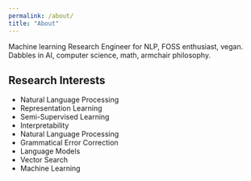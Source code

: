 ```yaml
---
permalink: /about/
title: "About"
---
```

Machine learning Research Engineer for NLP, FOSS enthusiast, vegan. Dabbles in AI, computer science, math, armchair philosophy.

## Research Interests
* Natural Language Processing
* Representation Learning
* Semi-Supervised Learning
* Interpretability
* Natural Language Processing
* Grammatical Error Correction
* Language Models
* Vector Search
* Machine Learning
